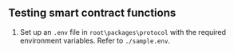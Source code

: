 ## Testing smart contract functions

1. Set up an `.env` file in `root\packages\protocol` with the required environment variables. Refer to `./sample.env`.